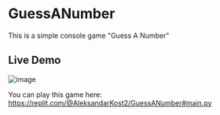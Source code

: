 # GuessANumber
This is a simple console game "Guess A Number"

## Live Demo

![image](https://user-images.githubusercontent.com/108954429/192165903-14d739ca-97fe-4219-a4ce-524586535da3.png)

You can play this game here:
https://replit.com/@AleksandarKost2/GuessANumber#main.py
